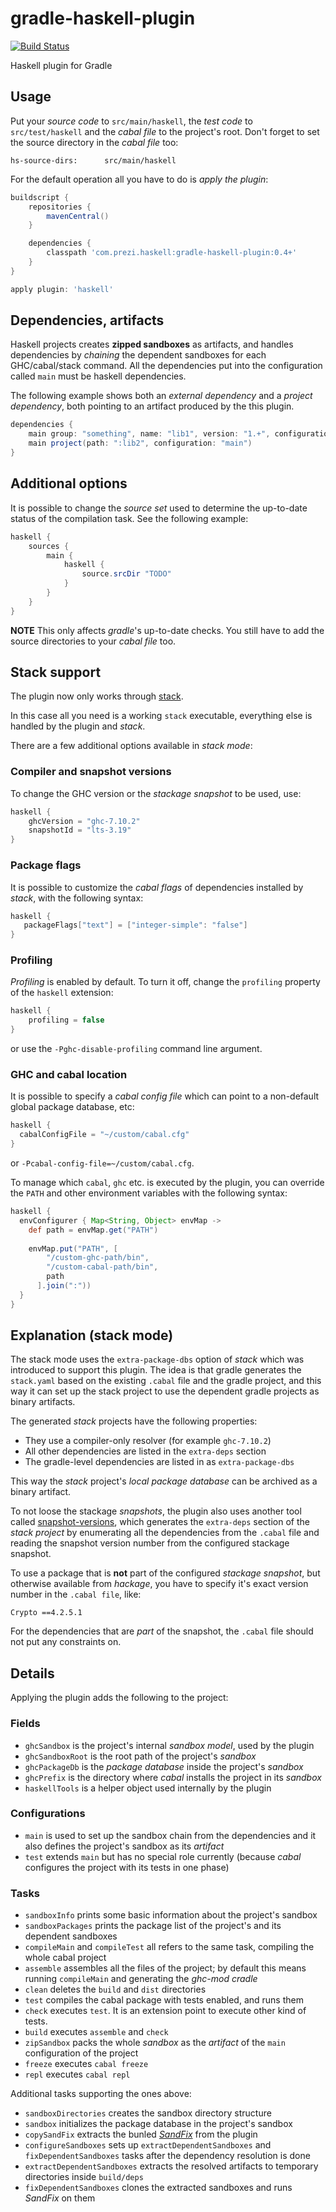 # gradle-haskell-plugin
[![Build Status](https://travis-ci.org/prezi/gradle-haskell-plugin.svg)](https://travis-ci.org/prezi/gradle-haskell-plugin)

Haskell plugin for Gradle

## Usage

Put your _source code_ to `src/main/haskell`, the _test code_ to `src/test/haskell` and the _cabal file_ to the project's root.
Don't forget to set the source directory in the _cabal file_ too:
```
hs-source-dirs:      src/main/haskell
```

For the default operation all you have to do is _apply the plugin_:

```groovy
buildscript {
    repositories {
        mavenCentral()
    }

    dependencies {
        classpath 'com.prezi.haskell:gradle-haskell-plugin:0.4+'
    }
}

apply plugin: 'haskell'
```

## Dependencies, artifacts
Haskell projects creates **zipped sandboxes** as artifacts, and handles dependencies by *chaining* the dependent sandboxes for each GHC/cabal/stack command.
All the dependencies put into the configuration called `main` must be haskell dependencies.

The following example shows both an _external dependency_ and a _project dependency_, both pointing to an artifact produced by the this plugin.

```groovy
dependencies {
    main group: "something", name: "lib1", version: "1.+", configuration: 'main'
    main project(path: ":lib2", configuration: "main")
}

```

## Additional options
It is possible to change the _source set_ used to determine the up-to-date status of the compilation task.
See the following example:

```groovy
haskell {
    sources {
        main {
            haskell {
                source.srcDir "TODO"
            }
        }
    }
}
```

**NOTE** This only affects _gradle_'s up-to-date checks. You still have to add the source directories to your _cabal file_ too.

## Stack support
The plugin now only works through [stack](http://haskellstack.com). 

In this case all you need is a working `stack` executable, everything else is handled by the plugin and *stack*.

There are a few additional options available in *stack mode*:

### Compiler and snapshot versions
To change the GHC version or the *stackage snapshot* to be used, use:

```groovy
haskell {
    ghcVersion = "ghc-7.10.2"
    snapshotId = "lts-3.19"
}
```

### Package flags
It is possible to customize the *cabal flags* of dependencies installed by *stack*, with the following syntax:
 
 ```groovy
 haskell {
 	packageFlags["text"] = ["integer-simple": "false"]
 }
 ```

### Profiling
_Profiling_ is enabled by default. To turn it off, change the `profiling` property of the `haskell` extension:

```groovy
haskell {
    profiling = false
}
```

or use the `-Pghc-disable-profiling` command line argument.

### GHC and cabal location

It is possible to specify a _cabal config file_ which can point to a non-default global package database, etc:
```groovy
haskell {
  cabalConfigFile = "~/custom/cabal.cfg"
}
```

or `-Pcabal-config-file=~/custom/cabal.cfg`.

To manage which `cabal`, `ghc` etc. is executed by the plugin, you can override the `PATH` and other environment variables with the following syntax:

```groovy
haskell {
  envConfigurer { Map<String, Object> envMap ->
    def path = envMap.get("PATH")
                
    envMap.put("PATH", [
        "/custom-ghc-path/bin",
        "/custom-cabal-path/bin",
        path
      ].join(":"))
  }
}
```

## Explanation (stack mode)
The stack mode uses the `extra-package-dbs` option of *stack* which was introduced to support this plugin. The idea is that gradle generates the `stack.yaml` 
based on the existing `.cabal` file and the gradle project, and this way it can set up the stack project to use the dependent gradle projects as
binary artifacts.

The generated *stack* projects have the following properties:
- They use a compiler-only resolver (for example `ghc-7.10.2`)
- All other dependencies are listed in the `extra-deps` section
- The gradle-level dependencies are listed in as `extra-package-dbs`

This way the *stack* project's *local package database* can be archived as a binary artifact.
 
To not loose the stackage *snapshots*, the plugin also uses another tool called [snapshot-versions](https://github.com/vigoo/snapshot-versions), which
generates the `extra-deps` section of the *stack project* by enumerating all the dependencies from the `.cabal` file and reading the snapshot version number
from the configured stackage snapshot.

To use a package that is **not** part of the configured *stackage snapshot*, but otherwise available from *hackage*, you have to specify it's exact version number 
in the `.cabal file`, like:

```
Crypto ==4.2.5.1
```

For the dependencies that are *part* of the snapshot, the `.cabal` file should not put any constraints on.

## Details
Applying the plugin adds the following to the project:

### Fields

- `ghcSandbox` is the project's internal _sandbox model_, used by the plugin
- `ghcSandboxRoot` is the root path of the project's _sandbox_
- `ghcPackageDb` is the _package database_ inside the project's _sandbox_
- `ghcPrefix` is the directory where _cabal_ installs the project in its _sandbox_
- `haskellTools` is a helper object used internally by the plugin

### Configurations

- `main` is used to set up the sandbox chain from the dependencies and it also defines the project's sandbox as its _artifact_
- `test` extends `main` but has no special role currently (because _cabal_ configures the project with its tests in one phase)

### Tasks

- `sandboxInfo` prints some basic information about the project's sandbox
- `sandboxPackages` prints the package list of the project's and its dependent sandboxes
- `compileMain` and `compileTest` all refers to the same task, compiling the whole cabal project
- `assemble` assembles all the files  of the project; by default this means running `compileMain` and generating the _ghc-mod cradle_
- `clean` deletes the `build` and `dist` directories
- `test` compiles the cabal package with tests enabled, and runs them
- `check` executes `test`. It is an extension point to execute other kind of tests.
- `build` executes `assemble` and `check`
- `zipSandbox` packs the whole _sandbox_ as the _artifact_ of the `main` configuration of the project
- `freeze` executes `cabal freeze`
- `repl` executes `cabal repl`

Additional tasks supporting the ones above:
- `sandboxDirectories` creates the sandbox directory structure
- `sandbox` initializes the package database in the project's sandbox
- `copySandFix` extracts the bunled [_SandFix_](https://github.com/exFalso/sandfix) from the plugin
- `configureSandboxes` sets up `extractDependentSandboxes` and `fixDependentSandboxes` tasks after the dependency resolution is done
- `extractDependentSandboxes` extracts the resolved artifacts to temporary directories inside `build/deps`
- `fixDependentSandboxes` clones the extracted sandboxes and runs _SandFix_ on them
